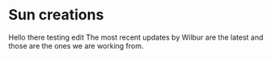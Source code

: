 # Sun creations

Hello there
testing edit
The most recent updates by Wilbur are the latest and those are the ones we are working from. 
